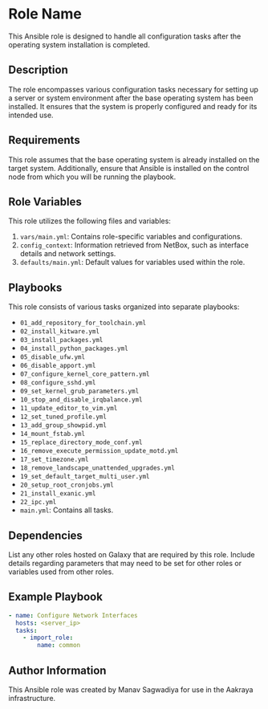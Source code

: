 # Role Name

This Ansible role is designed to handle all configuration tasks after the operating system installation is completed.

## Description

The role encompasses various configuration tasks necessary for setting up a server or system environment after the base operating system has been installed. It ensures that the system is properly configured and ready for its intended use.

## Requirements

This role assumes that the base operating system is already installed on the target system. Additionally, ensure that Ansible is installed on the control node from which you will be running the playbook.

## Role Variables

This role utilizes the following files and variables:

1. `vars/main.yml`: Contains role-specific variables and configurations.
2. `config_context`: Information retrieved from NetBox, such as interface details and network settings.
3. `defaults/main.yml`: Default values for variables used within the role.

## Playbooks

This role consists of various tasks organized into separate playbooks:

- `01_add_repository_for_toolchain.yml`
- `02_install_kitware.yml`
- `03_install_packages.yml`
- `04_install_python_packages.yml`
- `05_disable_ufw.yml`
- `06_disable_apport.yml`
- `07_configure_kernel_core_pattern.yml`
- `08_configure_sshd.yml`
- `09_set_kernel_grub_parameters.yml`
- `10_stop_and_disable_irqbalance.yml`
- `11_update_editor_to_vim.yml`
- `12_set_tuned_profile.yml`
- `13_add_group_showpid.yml`
- `14_mount_fstab.yml`
- `15_replace_directory_mode_conf.yml`
- `16_remove_execute_permission_update_motd.yml`
- `17_set_timezone.yml`
- `18_remove_landscape_unattended_upgrades.yml`
- `19_set_default_target_multi_user.yml`
- `20_setup_root_cronjobs.yml`
- `21_install_exanic.yml`
- `22_ipc.yml`
- `main.yml`: Contains all tasks.

## Dependencies

List any other roles hosted on Galaxy that are required by this role. Include details regarding parameters that may need to be set for other roles or variables used from other roles.

## Example Playbook

```yaml
- name: Configure Network Interfaces
  hosts: <server_ip>
  tasks:
    - import_role:
        name: common
```

## Author Information

This Ansible role was created by Manav Sagwadiya for use in the Aakraya infrastructure. 